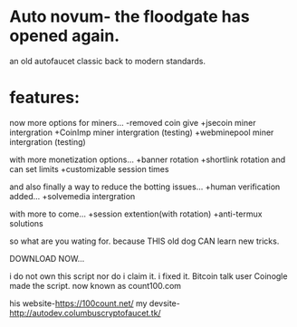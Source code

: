 # Auto novum- the floodgate has opened again.
an old autofaucet classic back to modern standards.

# features:

now more options for miners...
   -removed coin give
   +jsecoin miner intergration
   +CoinImp miner intergration (testing)
   +webminepool miner intergration (testing)
   
with more monetization options...
   +banner rotation
   +shortlink rotation and can set limits
   +customizable session times
   
and also finally a way to reduce the botting issues...
  +human verification added...
      +solvemedia intergration

with more to come...
  +session extention(with rotation)
  +anti-termux solutions
  
so what are you wating for. because THIS old dog CAN learn new tricks.

DOWNLOAD NOW...

i do not own this script nor do i claim it. i fixed it.
Bitcoin talk user Coinogle made the script. now known as count100.com

his website-https://100count.net/
my devsite- http://autodev.columbuscryptofaucet.tk/
